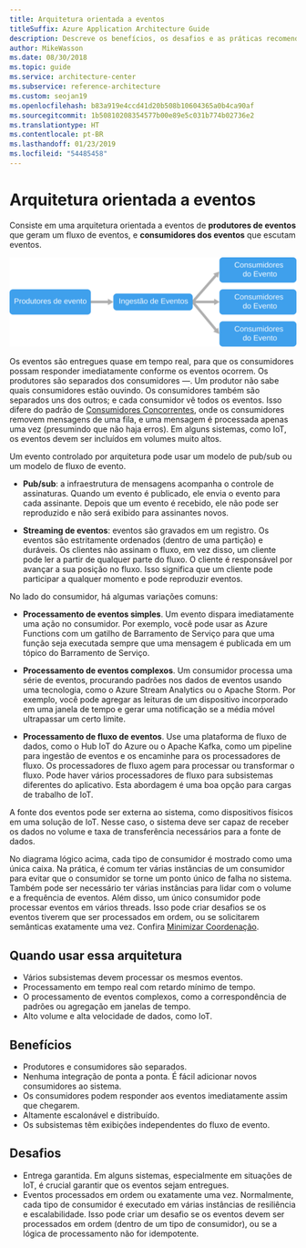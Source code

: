 ```yaml
---
title: Arquitetura orientada a eventos
titleSuffix: Azure Application Architecture Guide
description: Descreve os benefícios, os desafios e as práticas recomendadas para eventos e arquiteturas de IoT no Azure.
author: MikeWasson
ms.date: 08/30/2018
ms.topic: guide
ms.service: architecture-center
ms.subservice: reference-architecture
ms.custom: seojan19
ms.openlocfilehash: b83a919e4ccd41d20b508b10604365a0b4ca90af
ms.sourcegitcommit: 1b50810208354577b00e89e5c031b774b02736e2
ms.translationtype: HT
ms.contentlocale: pt-BR
ms.lasthandoff: 01/23/2019
ms.locfileid: "54485458"
---
```

# <a name="event-driven-architecture-style"></a>Arquitetura orientada a eventos

Consiste em uma arquitetura orientada a eventos de **produtores de eventos** que geram um fluxo de eventos, e **consumidores dos eventos** que escutam eventos.

![Diagrama um estilo de arquitetura orientado por eventos](./images/event-driven.svg)

Os eventos são entregues quase em tempo real, para que os consumidores possam responder imediatamente conforme os eventos ocorrem. Os produtores são separados dos consumidores &mdash;. Um produtor não sabe quais consumidores estão ouvindo. Os consumidores também são separados uns dos outros; e cada consumidor vê todos os eventos. Isso difere do padrão de [Consumidores Concorrentes][competing-consumers], onde os consumidores removem mensagens de uma fila, e uma mensagem é processada apenas uma vez (presumindo que não haja erros). Em alguns sistemas, como IoT, os eventos devem ser incluídos em volumes muito altos.

Um evento controlado por arquitetura pode usar um modelo de pub/sub ou um modelo de fluxo de evento.

- **Pub/sub**: a infraestrutura de mensagens acompanha o controle de assinaturas. Quando um evento é publicado, ele envia o evento para cada assinante. Depois que um evento é recebido, ele não pode ser reproduzido e não será exibido para assinantes novos.

- **Streaming de eventos**: eventos são gravados em um registro. Os eventos são estritamente ordenados (dentro de uma partição) e duráveis. Os clientes não assinam o fluxo, em vez disso, um cliente pode ler a partir de qualquer parte do fluxo. O cliente é responsável por avançar a sua posição no fluxo. Isso significa que um cliente pode participar a qualquer momento e pode reproduzir eventos.

No lado do consumidor, há algumas variações comuns:

- **Processamento de eventos simples**. Um evento dispara imediatamente uma ação no consumidor. Por exemplo, você pode usar as Azure Functions com um gatilho de Barramento de Serviço para que uma função seja executada sempre que uma mensagem é publicada em um tópico do Barramento de Serviço.

- **Processamento de eventos complexos**. Um consumidor processa uma série de eventos, procurando padrões nos dados de eventos usando uma tecnologia, como o Azure Stream Analytics ou o Apache Storm. Por exemplo, você pode agregar as leituras de um dispositivo incorporado em uma janela de tempo e gerar uma notificação se a média móvel ultrapassar um certo limite.

- **Processamento de fluxo de eventos**. Use uma plataforma de fluxo de dados, como o Hub IoT do Azure ou o Apache Kafka, como um pipeline para ingestão de eventos e os encaminhe para os processadores de fluxo. Os processadores de fluxo agem para processar ou transformar o fluxo. Pode haver vários processadores de fluxo para subsistemas diferentes do aplicativo. Esta abordagem é uma boa opção para cargas de trabalho de IoT.

A fonte dos eventos pode ser externa ao sistema, como dispositivos físicos em uma solução de IoT. Nesse caso, o sistema deve ser capaz de receber os dados no volume e taxa de transferência necessários para a fonte de dados.

No diagrama lógico acima, cada tipo de consumidor é mostrado como uma única caixa. Na prática, é comum ter várias instâncias de um consumidor para evitar que o consumidor se torne um ponto único de falha no sistema. Também pode ser necessário ter várias instâncias para lidar com o volume e a frequência de eventos. Além disso, um único consumidor pode processar eventos em vários threads. Isso pode criar desafios se os eventos tiverem que ser processados em ordem, ou se solicitarem semânticas exatamente uma vez. Confira [Minimizar Coordenação][minimize-coordination].

## <a name="when-to-use-this-architecture"></a>Quando usar essa arquitetura

- Vários subsistemas devem processar os mesmos eventos.
- Processamento em tempo real com retardo mínimo de tempo.
- O processamento de eventos complexos, como a correspondência de padrões ou agregação em janelas de tempo.
- Alto volume e alta velocidade de dados, como IoT.

## <a name="benefits"></a>Benefícios

- Produtores e consumidores são separados.
- Nenhuma integração de ponta a ponta. É fácil adicionar novos consumidores ao sistema.
- Os consumidores podem responder aos eventos imediatamente assim que chegarem.
- Altamente escalonável e distribuído.
- Os subsistemas têm exibições independentes do fluxo de evento.

## <a name="challenges"></a>Desafios

- Entrega garantida. Em alguns sistemas, especialmente em situações de IoT, é crucial garantir que os eventos sejam entregues.
- Eventos processados em ordem ou exatamente uma vez. Normalmente, cada tipo de consumidor é executado em várias instâncias de resiliência e escalabilidade. Isso pode criar um desafio se os eventos devem ser processados em ordem (dentro de um tipo de consumidor), ou se a lógica de processamento não for idempotente.

 <!-- links -->

[competing-consumers]: ../../patterns/competing-consumers.md
[minimize-coordination]: ../design-principles/minimize-coordination.md
